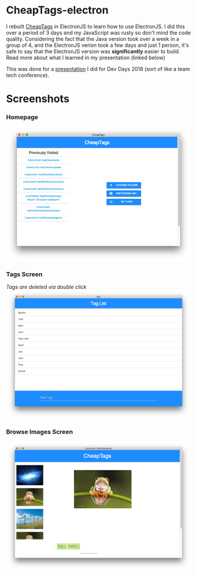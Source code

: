# CheapTags-electron
I rebuilt [CheapTags](https://github.com/tash-had/cheap-tags) in ElectronJS to learn how to use ElectronJS. 
I did this over a period of 3 days and my JavaScript was rusty so don't mind the code quality. Considering the fact that the Java version took over a week in a group of 4, and the ElectronJS verion took a few days and just 1 person, it's safe to say that the ElectronJS version was **significantly** easier to build. Read more about what I learned in my presentation (linked below)

This was done for a [presentation](https://docs.google.com/presentation/d/1FPGFJfrEYUqUKf050drldtntR315jkpN8mtpPB6IlC8/edit?usp=sharing) I did for Dev Days 2018 (sort of like a team tech conference).

# Screenshots

### Homepage 
![alt text](https://github.com/tash-had/CheapTags-electron/blob/master/screenshots/Screen%20Shot%202018-07-08%20at%2012.39.05%20AM.png "Browse your chosen directory and set tags to your images.")

### Tags Screen
*Tags are deleted via double click*
![alt text](https://github.com/tash-had/CheapTags-electron/blob/master/screenshots/Screen%20Shot%202018-07-08%20at%2012.39.21%20AM.png "Add & remove tags.")

### Browse Images Screen
![alt text](https://github.com/tash-had/CheapTags-electron/blob/master/screenshots/Screen%20Shot%202018-07-08%20at%2012.38.34%20AM.png "Browse photos.")

